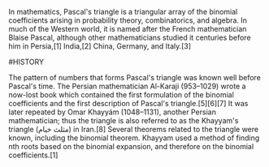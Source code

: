 In mathematics, Pascal's triangle is a triangular array of the binomial coefficients arising in probability theory, combinatorics, and algebra. In much of the Western world, it is named after the French mathematician Blaise Pascal, although other mathematicians studied it centuries before him in Persia,[1] India,[2] China, Germany, and Italy.[3]



#HISTORY

The pattern of numbers that forms Pascal's triangle was known well before Pascal's time. The Persian mathematician Al-Karaji (953–1029) wrote a now-lost book which contained the first formulation of the binomial coefficients and the first description of Pascal's triangle.[5][6][7] It was later repeated by Omar Khayyám (1048–1131), another Persian mathematician; thus the triangle is also referred to as the Khayyam's triangle (مثلث خیام) in Iran.[8] Several theorems related to the triangle were known, including the binomial theorem. Khayyam used a method of finding nth roots based on the binomial expansion, and therefore on the binomial coefficients.[1]
